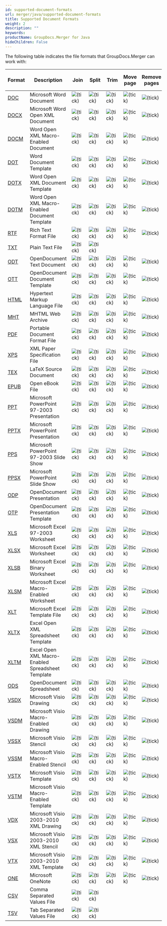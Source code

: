 ```yaml
---
id: supported-document-formats
url: merger/java/supported-document-formats
title: Supported Document Formats
weight: 2
description: ""
keywords: 
productName: GroupDocs.Merger for Java
hideChildren: False
---
```

The following table indicates the file formats that GroupDocs.Merger can work with:

| Format | Description | Join | Split | Trim | Move page | Remove pages | Swap pages | Change page orientation | Rotate pages |
| --- | --- | --- | --- | --- | --- | --- | --- | --- | --- |
| [DOC](https://wiki.fileformat.com/word-processing/doc/) | Microsoft Word Document | ![(tick)](merger/java/images/check.png) | ![(tick)](merger/java/images/check.png) | ![(tick)](merger/java/images/check.png) | ![(tick)](merger/java/images/check.png) | ![(tick)](merger/java/images/check.png) | ![(tick)](merger/java/images/check.png) | ![(tick)](merger/java/images/check.png) |   |
| [DOCX](https://wiki.fileformat.com/word-processing/docx/) | Microsoft Word Open XML Document | ![(tick)](merger/java/images/check.png) | ![(tick)](merger/java/images/check.png) | ![(tick)](merger/java/images/check.png) | ![(tick)](merger/java/images/check.png) | ![(tick)](merger/java/images/check.png) | ![(tick)](merger/java/images/check.png) | ![(tick)](merger/java/images/check.png) |   |
| [DOCM](https://wiki.fileformat.com/word-processing/docm/) | Word Open XML Macro-Enabled Document | ![(tick)](merger/java/images/check.png) | ![(tick)](merger/java/images/check.png) | ![(tick)](merger/java/images/check.png) | ![(tick)](merger/java/images/check.png) | ![(tick)](merger/java/images/check.png) | ![(tick)](merger/java/images/check.png) | ![(tick)](merger/java/images/check.png) |   |
| [DOT](https://wiki.fileformat.com/word-processing/dot/) | Word Document Template | ![(tick)](merger/java/images/check.png) | ![(tick)](merger/java/images/check.png) | ![(tick)](merger/java/images/check.png) | ![(tick)](merger/java/images/check.png) | ![(tick)](merger/java/images/check.png) | ![(tick)](merger/java/images/check.png) | ![(tick)](merger/java/images/check.png) |   |
| [DOTX](https://wiki.fileformat.com/word-processing/dotx/) | Word Open XML Document Template | ![(tick)](merger/java/images/check.png) | ![(tick)](merger/java/images/check.png) | ![(tick)](merger/java/images/check.png) | ![(tick)](merger/java/images/check.png) | ![(tick)](merger/java/images/check.png) | ![(tick)](merger/java/images/check.png) | ![(tick)](merger/java/images/check.png) |   |
| [DOTM](https://wiki.fileformat.com/word-processing/dotm/) | Word Open XML Macro-Enabled Document Template | ![(tick)](merger/java/images/check.png) | ![(tick)](merger/java/images/check.png) | ![(tick)](merger/java/images/check.png) | ![(tick)](merger/java/images/check.png) | ![(tick)](merger/java/images/check.png) | ![(tick)](merger/java/images/check.png) | ![(tick)](merger/java/images/check.png) |   |
| [RTF](https://wiki.fileformat.com/word-processing/rtf/) | Rich Text Format File | ![(tick)](merger/java/images/check.png) | ![(tick)](merger/java/images/check.png) | ![(tick)](merger/java/images/check.png) | ![(tick)](merger/java/images/check.png) | ![(tick)](merger/java/images/check.png) | ![(tick)](merger/java/images/check.png) | ![(tick)](merger/java/images/check.png) |   |
| [TXT](https://wiki.fileformat.com/word-processing/txt/) | Plain Text File | ![(tick)](merger/java/images/check.png) | ![(tick)](merger/java/images/check.png) |   |   |   |   |   |   |
| [ODT](https://wiki.fileformat.com/word-processing/odt/) | OpenDocument Text Document | ![(tick)](merger/java/images/check.png) | ![(tick)](merger/java/images/check.png) | ![(tick)](merger/java/images/check.png) | ![(tick)](merger/java/images/check.png) | ![(tick)](merger/java/images/check.png) | ![(tick)](merger/java/images/check.png) | ![(tick)](merger/java/images/check.png) |   |
| [OTT](https://wiki.fileformat.com/word-processing/ott/) | OpenDocument Document Template | ![(tick)](merger/java/images/check.png) | ![(tick)](merger/java/images/check.png) | ![(tick)](merger/java/images/check.png) | ![(tick)](merger/java/images/check.png) | ![(tick)](merger/java/images/check.png) | ![(tick)](merger/java/images/check.png) | ![(tick)](merger/java/images/check.png) |   |
| [HTML](https://wiki.fileformat.com/web/html/) | Hypertext Markup Language File | ![(tick)](merger/java/images/check.png) | ![(tick)](merger/java/images/check.png) | ![(tick)](merger/java/images/check.png) | ![(tick)](merger/java/images/check.png) | ![(tick)](merger/java/images/check.png) | ![(tick)](merger/java/images/check.png) | ![(tick)](merger/java/images/check.png) |   |
| [MHT](https://wiki.fileformat.com/web/mhtml/) | MHTML Web Archive | ![(tick)](merger/java/images/check.png) | ![(tick)](merger/java/images/check.png) | ![(tick)](merger/java/images/check.png) | ![(tick)](merger/java/images/check.png) | ![(tick)](merger/java/images/check.png) | ![(tick)](merger/java/images/check.png) | ![(tick)](merger/java/images/check.png) |   |
| [PDF](https://wiki.fileformat.com/view/pdf/) | Portable Document Format File | ![(tick)](merger/java/images/check.png) | ![(tick)](merger/java/images/check.png) | ![(tick)](merger/java/images/check.png) | ![(tick)](merger/java/images/check.png) | ![(tick)](merger/java/images/check.png) | ![(tick)](merger/java/images/check.png) | ![(tick)](merger/java/images/check.png) | ![(tick)](merger/java/images/check.png) |
| [XPS](https://wiki.fileformat.com/page-description-language/xps/) | XML Paper Specification File | ![(tick)](merger/java/images/check.png) | ![(tick)](merger/java/images/check.png) | ![(tick)](merger/java/images/check.png) | ![(tick)](merger/java/images/check.png) | ![(tick)](merger/java/images/check.png) | ![(tick)](merger/java/images/check.png) | ![(tick)](merger/java/images/check.png) | ![(tick)](merger/java/images/check.png) |
| [TEX](https://wiki.fileformat.com/page-description-language/tex/) | LaTeX Source Document | ![(tick)](merger/java/images/check.png) | ![(tick)](merger/java/images/check.png) | ![(tick)](merger/java/images/check.png) | ![(tick)](merger/java/images/check.png) | ![(tick)](merger/java/images/check.png) | ![(tick)](merger/java/images/check.png) | ![(tick)](merger/java/images/check.png) | ![(tick)](merger/java/images/check.png) |
| [EPUB](https://wiki.fileformat.com/ebook/epub/) | Open eBook File | ![(tick)](merger/java/images/check.png) | ![(tick)](merger/java/images/check.png) | ![(tick)](merger/java/images/check.png) | ![(tick)](merger/java/images/check.png) | ![(tick)](merger/java/images/check.png) | ![(tick)](merger/java/images/check.png) | ![(tick)](merger/java/images/check.png) | ![(tick)](merger/java/images/check.png) |
| [PPT](https://wiki.fileformat.com/presentation/ppt/) | Microsoft PowerPoint 97-2003 Presentation | ![(tick)](merger/java/images/check.png) | ![(tick)](merger/java/images/check.png) | ![(tick)](merger/java/images/check.png) | ![(tick)](merger/java/images/check.png) | ![(tick)](merger/java/images/check.png) | ![(tick)](merger/java/images/check.png) | ![(tick)](merger/java/images/check.png) |   |
| [PPTX](https://wiki.fileformat.com/presentation/pptx/) | Microsoft PowerPoint Presentation | ![(tick)](merger/java/images/check.png) | ![(tick)](merger/java/images/check.png) | ![(tick)](merger/java/images/check.png) | ![(tick)](merger/java/images/check.png) | ![(tick)](merger/java/images/check.png) | ![(tick)](merger/java/images/check.png) | ![(tick)](merger/java/images/check.png) |   |
| [PPS](https://wiki.fileformat.com/presentation/pps/) | Microsoft PowerPoint 97-2003 Slide Show | ![(tick)](merger/java/images/check.png) | ![(tick)](merger/java/images/check.png) | ![(tick)](merger/java/images/check.png) | ![(tick)](merger/java/images/check.png) | ![(tick)](merger/java/images/check.png) | ![(tick)](merger/java/images/check.png) | ![(tick)](merger/java/images/check.png) |   |
| [PPSX](https://wiki.fileformat.com/presentation/ppsx/) | Microsoft PowerPoint Slide Show | ![(tick)](merger/java/images/check.png) | ![(tick)](merger/java/images/check.png) | ![(tick)](merger/java/images/check.png) | ![(tick)](merger/java/images/check.png) | ![(tick)](merger/java/images/check.png) | ![(tick)](merger/java/images/check.png) | ![(tick)](merger/java/images/check.png) |   |
| [ODP](https://wiki.fileformat.com/presentation/odp/) | OpenDocument Presentation | ![(tick)](merger/java/images/check.png) | ![(tick)](merger/java/images/check.png) | ![(tick)](merger/java/images/check.png) | ![(tick)](merger/java/images/check.png) | ![(tick)](merger/java/images/check.png) | ![(tick)](merger/java/images/check.png) | ![(tick)](merger/java/images/check.png) |   |
| [OTP](https://wiki.fileformat.com/presentation/otp/) | OpenDocument Presentation Template | ![(tick)](merger/java/images/check.png) | ![(tick)](merger/java/images/check.png) | ![(tick)](merger/java/images/check.png) | ![(tick)](merger/java/images/check.png) | ![(tick)](merger/java/images/check.png) | ![(tick)](merger/java/images/check.png) | ![(tick)](merger/java/images/check.png) |   |
| [XLS](https://wiki.fileformat.com/spreadsheet/xls/) | Microsoft Excel 97-2003 Worksheet | ![(tick)](merger/java/images/check.png) | ![(tick)](merger/java/images/check.png) | ![(tick)](merger/java/images/check.png) | ![(tick)](merger/java/images/check.png) | ![(tick)](merger/java/images/check.png) | ![(tick)](merger/java/images/check.png) | ![(tick)](merger/java/images/check.png) |   |
| [XLSX](https://wiki.fileformat.com/spreadsheet/xlsx/) | Microsoft Excel Worksheet | ![(tick)](merger/java/images/check.png) | ![(tick)](merger/java/images/check.png) | ![(tick)](merger/java/images/check.png) | ![(tick)](merger/java/images/check.png) | ![(tick)](merger/java/images/check.png) | ![(tick)](merger/java/images/check.png) | ![(tick)](merger/java/images/check.png) |   |
| [XLSB](https://wiki.fileformat.com/spreadsheet/xlsb/) | Microsoft Excel Binary Worksheet | ![(tick)](merger/java/images/check.png) | ![(tick)](merger/java/images/check.png) | ![(tick)](merger/java/images/check.png) | ![(tick)](merger/java/images/check.png) | ![(tick)](merger/java/images/check.png) | ![(tick)](merger/java/images/check.png) | ![(tick)](merger/java/images/check.png) |   |
| [XLSM](https://wiki.fileformat.com/spreadsheet/xlsm/) | Microsoft Excel Macro-Enabled Worksheet | ![(tick)](merger/java/images/check.png) | ![(tick)](merger/java/images/check.png) | ![(tick)](merger/java/images/check.png) | ![(tick)](merger/java/images/check.png) | ![(tick)](merger/java/images/check.png) | ![(tick)](merger/java/images/check.png) | ![(tick)](merger/java/images/check.png) |   |
| [XLT](https://wiki.fileformat.com/spreadsheet/xlt/) | Microsoft Excel Template File | ![(tick)](merger/java/images/check.png) | ![(tick)](merger/java/images/check.png) | ![(tick)](merger/java/images/check.png) | ![(tick)](merger/java/images/check.png) | ![(tick)](merger/java/images/check.png) | ![(tick)](merger/java/images/check.png) | ![(tick)](merger/java/images/check.png) |   |
| [XLTX](https://wiki.fileformat.com/spreadsheet/xltx/) | Excel Open XML Spreadsheet Template | ![(tick)](merger/java/images/check.png) | ![(tick)](merger/java/images/check.png) | ![(tick)](merger/java/images/check.png) | ![(tick)](merger/java/images/check.png) | ![(tick)](merger/java/images/check.png) | ![(tick)](merger/java/images/check.png) | ![(tick)](merger/java/images/check.png) |   |
| [XLTM](https://wiki.fileformat.com/spreadsheet/xltm/) | Excel Open XML Macro-Enabled Spreadsheet Template | ![(tick)](merger/java/images/check.png) | ![(tick)](merger/java/images/check.png) | ![(tick)](merger/java/images/check.png) | ![(tick)](merger/java/images/check.png) | ![(tick)](merger/java/images/check.png) | ![(tick)](merger/java/images/check.png) | ![(tick)](merger/java/images/check.png) |   |
| [ODS](https://wiki.fileformat.com/spreadsheet/ods/) | OpenDocument Spreadsheet | ![(tick)](merger/java/images/check.png) | ![(tick)](merger/java/images/check.png) | ![(tick)](merger/java/images/check.png) | ![(tick)](merger/java/images/check.png) | ![(tick)](merger/java/images/check.png) | ![(tick)](merger/java/images/check.png) | ![(tick)](merger/java/images/check.png) |   |
| [VSDX](https://wiki.fileformat.com/image/vsdx/) | Microsoft Visio Drawing | ![(tick)](merger/java/images/check.png) | ![(tick)](merger/java/images/check.png) | ![(tick)](merger/java/images/check.png) | ![(tick)](merger/java/images/check.png) | ![(tick)](merger/java/images/check.png) | ![(tick)](merger/java/images/check.png) | ![(tick)](merger/java/images/check.png) |   |
| [VSDM](https://wiki.fileformat.com/image/vsdm/) | Microsoft Visio Macro-Enabled Drawing | ![(tick)](merger/java/images/check.png) | ![(tick)](merger/java/images/check.png) | ![(tick)](merger/java/images/check.png) | ![(tick)](merger/java/images/check.png) | ![(tick)](merger/java/images/check.png) | ![(tick)](merger/java/images/check.png) | ![(tick)](merger/java/images/check.png) |   |
| [VSSX](https://wiki.fileformat.com/image/vssx/) | Microsoft Visio Stencil | ![(tick)](merger/java/images/check.png) | ![(tick)](merger/java/images/check.png) | ![(tick)](merger/java/images/check.png) | ![(tick)](merger/java/images/check.png) | ![(tick)](merger/java/images/check.png) | ![(tick)](merger/java/images/check.png) | ![(tick)](merger/java/images/check.png) |   |
| [VSSM](https://wiki.fileformat.com/image/vssm/) | Microsoft Visio Macro-Enabled Stencil | ![(tick)](merger/java/images/check.png) | ![(tick)](merger/java/images/check.png) | ![(tick)](merger/java/images/check.png) | ![(tick)](merger/java/images/check.png) | ![(tick)](merger/java/images/check.png) | ![(tick)](merger/java/images/check.png) | ![(tick)](merger/java/images/check.png) |   |
| [VSTX](https://wiki.fileformat.com/image/vstx/) | Microsoft Visio Template | ![(tick)](merger/java/images/check.png) | ![(tick)](merger/java/images/check.png) | ![(tick)](merger/java/images/check.png) | ![(tick)](merger/java/images/check.png) | ![(tick)](merger/java/images/check.png) | ![(tick)](merger/java/images/check.png) | ![(tick)](merger/java/images/check.png) |   |
| [VSTM](https://wiki.fileformat.com/image/vstm/) | Microsoft Visio Macro-Enabled Template | ![(tick)](merger/java/images/check.png) | ![(tick)](merger/java/images/check.png) | ![(tick)](merger/java/images/check.png) | ![(tick)](merger/java/images/check.png) | ![(tick)](merger/java/images/check.png) | ![(tick)](merger/java/images/check.png) | ![(tick)](merger/java/images/check.png) |   |
| [VDX](https://wiki.fileformat.com/image/vdx/) | Microsoft Visio 2003-2010 XML Drawing | ![(tick)](merger/java/images/check.png) | ![(tick)](merger/java/images/check.png) | ![(tick)](merger/java/images/check.png) | ![(tick)](merger/java/images/check.png) | ![(tick)](merger/java/images/check.png) | ![(tick)](merger/java/images/check.png) | ![(tick)](merger/java/images/check.png) |   |
| [VSX](https://wiki.fileformat.com/image/vsx/) | Microsoft Visio 2003-2010 XML Stencil | ![(tick)](merger/java/images/check.png) | ![(tick)](merger/java/images/check.png) | ![(tick)](merger/java/images/check.png) | ![(tick)](merger/java/images/check.png) | ![(tick)](merger/java/images/check.png) | ![(tick)](merger/java/images/check.png) | ![(tick)](merger/java/images/check.png) |   |
| [VTX](https://wiki.fileformat.com/image/vtx/) | Microsoft Visio 2003-2010 XML Template | ![(tick)](merger/java/images/check.png) | ![(tick)](merger/java/images/check.png) | ![(tick)](merger/java/images/check.png) | ![(tick)](merger/java/images/check.png) | ![(tick)](merger/java/images/check.png) | ![(tick)](merger/java/images/check.png) | ![(tick)](merger/java/images/check.png) |   |
| [ONE](https://wiki.fileformat.com/note-taking/one/) | Microsoft OneNote | ![(tick)](merger/java/images/check.png) | ![(tick)](merger/java/images/check.png) | ![(tick)](merger/java/images/check.png) | ![(tick)](merger/java/images/check.png) | ![(tick)](merger/java/images/check.png) | ![(tick)](merger/java/images/check.png) | ![(tick)](merger/java/images/check.png) |   |
| [CSV](https://wiki.fileformat.com/spreadsheet/csv/) | Comma Separated Values File | ![(tick)](merger/java/images/check.png) | ![(tick)](merger/java/images/check.png) |   |   |   |   |   |   |
| [TSV](https://wiki.fileformat.com/spreadsheet/tsv/) | Tab Separated Values File | ![(tick)](merger/java/images/check.png) | ![(tick)](merger/java/images/check.png) |   |   |   |   |   |   |
